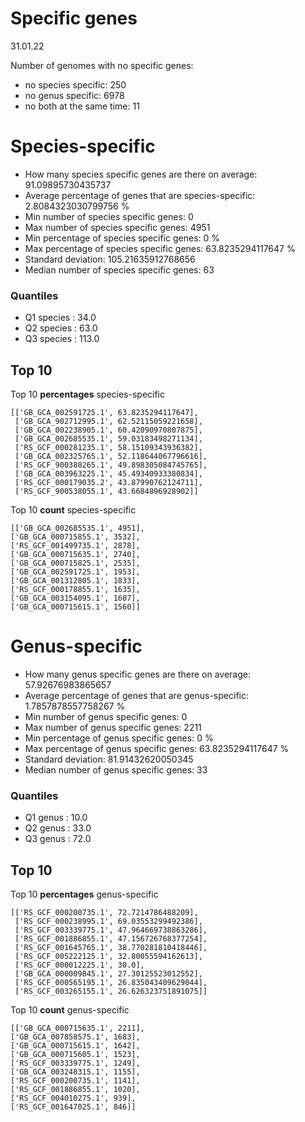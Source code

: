 # Specific genes
31.01.22

Number of genomes with no specific genes:
* no species specific: 250
* no genus specific: 6978
* no both at the same time: 11


# Species-specific

* How many species specific genes are there on average: 91.09895730435737 
* Average percentage of genes that are species-specific: 2.8084323030799756 %
* Min number of species specific genes: 0 
* Max number of species specific genes: 4951 
* Min percentage of species specific genes: 0 %
* Max percentage of species specific genes: 63.8235294117647 %
* Standard deviation: 105.21635912768656
* Median number of species specific genes: 63
  
### Quantiles

* Q1 species :  34.0
* Q2 species :  63.0
* Q3 species :  113.0

## Top 10

Top 10 **percentages** species-specific
```
[['GB_GCA_002591725.1', 63.8235294117647],
 ['GB_GCA_902712995.1', 62.52115059221658],
 ['GB_GCA_002238905.1', 60.42090970807875],
 ['GB_GCA_002685535.1', 59.03183498271134],
 ['RS_GCF_000281235.1', 58.15109343936382],
 ['GB_GCA_002325765.1', 52.118644067796616],
 ['RS_GCF_900380265.1', 49.898305084745765],
 ['GB_GCA_003963225.1', 45.49340933380834],
 ['RS_GCF_000179035.2', 43.87990762124711],
 ['RS_GCF_900538055.1', 43.6684896928902]]
 ```

 Top 10 **count** species-specific
 ```
[['GB_GCA_002685535.1', 4951],
 ['GB_GCA_000715855.1', 3532],
 ['RS_GCF_001499735.1', 2878],
 ['GB_GCA_000715635.1', 2740],
 ['GB_GCA_000715825.1', 2535],
 ['GB_GCA_002591725.1', 1953],
 ['GB_GCA_001312805.1', 1833],
 ['RS_GCF_000178855.1', 1635],
 ['GB_GCA_003154095.1', 1607],
 ['GB_GCA_000715615.1', 1560]]
 ```



 # Genus-specific

* How many genus specific genes are there on average: 57.92676983865657
* Average percentage of genes that are genus-specific: 1.7857878557758267 %
* Min number of genus specific genes: 0 
* Max number of genus specific genes: 2211 
* Min percentage of genus specific genes: 0 %
* Max percentage of genus specific genes: 63.8235294117647 %
* Standard deviation: 81.91432620050345
* Median number of genus specific genes: 33

### Quantiles

* Q1 genus :  10.0
* Q2 genus :  33.0
* Q3 genus :  72.0


## Top 10


Top 10 **percentages** genus-specific
```
[['RS_GCF_000200735.1', 72.7214786488209],
 ['RS_GCF_000238995.1', 69.03553299492386],
 ['RS_GCF_003339775.1', 47.964669738863286],
 ['RS_GCF_001886855.1', 47.156726768377254],
 ['RS_GCF_001645765.1', 38.770281810418446],
 ['RS_GCF_005222125.1', 32.80055594162613],
 ['RS_GCF_000012225.1', 30.0],
 ['GB_GCA_000009845.1', 27.30125523012552],
 ['RS_GCF_000565195.1', 26.835043409629044],
 ['RS_GCF_003265155.1', 26.626323751891075]]
 ```

 Top 10 **count** genus-specific
 ```
[['GB_GCA_000715635.1', 2211],
 ['GB_GCA_007858575.1', 1683],
 ['GB_GCA_000715615.1', 1642],
 ['GB_GCA_000715605.1', 1523],
 ['RS_GCF_003339775.1', 1249],
 ['GB_GCA_003248315.1', 1155],
 ['RS_GCF_000200735.1', 1141],
 ['RS_GCF_001886855.1', 1020],
 ['RS_GCF_004010275.1', 939],
 ['RS_GCF_001647025.1', 846]]
 ```